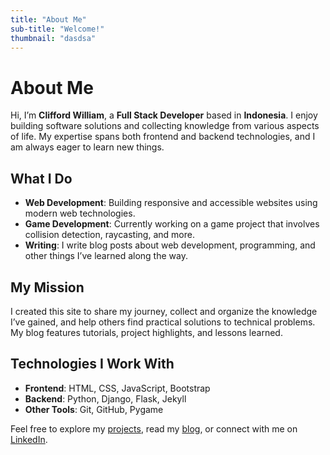 ```yaml
---
title: "About Me"
sub-title: "Welcome!"
thumbnail: "dasdsa"
---
```


# About Me

Hi, I’m **Clifford William**, a **Full Stack Developer** based in **Indonesia**. I enjoy building software solutions and collecting knowledge from various aspects of life. My expertise spans both frontend and backend technologies, and I am always eager to learn new things.

## What I Do

- **Web Development**: Building responsive and accessible websites using modern web technologies.
- **Game Development**: Currently working on a game project that involves collision detection, raycasting, and more.
- **Writing**: I write blog posts about web development, programming, and other things I’ve learned along the way.

## My Mission

I created this site to share my journey, collect and organize the knowledge I’ve gained, and help others find practical solutions to technical problems. My blog features tutorials, project highlights, and lessons learned.

## Technologies I Work With

- **Frontend**: HTML, CSS, JavaScript, Bootstrap
- **Backend**: Python, Django, Flask, Jekyll
- **Other Tools**: Git, GitHub, Pygame

Feel free to explore my [projects](/projects), read my [blog](/blog), or connect with me on [LinkedIn](https://my.linkedin.com/in/clifford-william-05bb4220b).
